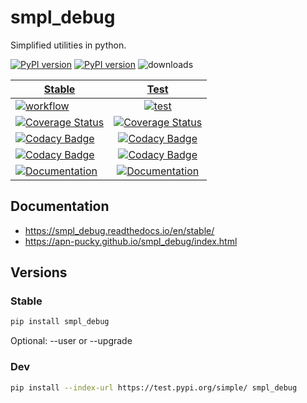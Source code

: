 # smpl_debug
Simplified utilities in python.

[![PyPI version][pypi image]][pypi link] [![PyPI version][pypi versions]][pypi link]  ![downloads](https://img.shields.io/pypi/dm/smpl_debug.svg)

| [Stable][doc stable]        | [Test][doc test]           |
| ------------- |:-------------:|
| [![workflow][a s image]][a s link]   | [![test][a t image]][a t link]     |
| [![Coverage Status][c s i]][c s l]   | [![Coverage Status][c t i]][c t l] |
| [![Codacy Badge][cc s c i]][cc s c l] | [![Codacy Badge][cc c i]][cc c l]  |
| [![Codacy Badge][cc s q i]][cc s q l] | [![Codacy Badge][cc q i]][cc q l]  |
| [![Documentation][rtd s i]][rtd s l] | [![Documentation][rtd t i]][rtd t l]|

## Documentation

-   <https://smpl_debug.readthedocs.io/en/stable/>
-   <https://apn-pucky.github.io/smpl_debug/index.html>

## Versions

### Stable

```sh
pip install smpl_debug
```

Optional: --user or --upgrade

### Dev

```sh
pip install --index-url https://test.pypi.org/simple/ smpl_debug
```

[doc stable]: https://apn-pucky.github.io/smpl_debug/index.html
[doc test]: https://apn-pucky.github.io/smpl_debug/test/index.html

[pypi image]: https://badge.fury.io/py/smpl_debug.svg
[pypi link]: https://pypi.org/project/smpl_debug/
[pypi versions]: https://img.shields.io/pypi/pyversions/smpl_debug.svg

[a s image]: https://github.com/APN-Pucky/smpl_debug/actions/workflows/stable.yml/badge.svg
[a s link]: https://github.com/APN-Pucky/smpl_debug/actions/workflows/stable.yml
[a t link]: https://github.com/APN-Pucky/smpl_debug/actions/workflows/test.yml
[a t image]: https://github.com/APN-Pucky/smpl_debug/actions/workflows/test.yml/badge.svg

[cc s q i]: https://app.codacy.com/project/badge/Grade/38630d0063814027bd4d0ffaa73790a2?branch=stable
[cc s q l]: https://www.codacy.com/gh/APN-Pucky/smpl_debug/dashboard?utm_source=github.com&amp;utm_medium=referral&amp;utm_content=APN-Pucky/smpl&amp;utm_campaign=Badge_Grade?branch=stable
[cc s c i]: https://app.codacy.com/project/badge/Coverage/38630d0063814027bd4d0ffaa73790a2?branch=stable
[cc s c l]: https://www.codacy.com/gh/APN-Pucky/smpl_debug/dashboard?utm_source=github.com&utm_medium=referral&utm_content=APN-Pucky/smpl&utm_campaign=Badge_Coverage?branch=stable

[cc q i]: https://app.codacy.com/project/badge/Grade/38630d0063814027bd4d0ffaa73790a2
[cc q l]: https://www.codacy.com/gh/APN-Pucky/smpl_debug/dashboard?utm_source=github.com&amp;utm_medium=referral&amp;utm_content=APN-Pucky/smpl&amp;utm_campaign=Badge_Grade
[cc c i]: https://app.codacy.com/project/badge/Coverage/38630d0063814027bd4d0ffaa73790a2
[cc c l]: https://www.codacy.com/gh/APN-Pucky/smpl_debug/dashboard?utm_source=github.com&utm_medium=referral&utm_content=APN-Pucky/smpl&utm_campaign=Badge_Coverage

[c s i]: https://coveralls.io/repos/github/APN-Pucky/smpl_debug/badge.svg?branch=stable
[c s l]: https://coveralls.io/github/APN-Pucky/smpl_debug?branch=stable
[c t l]: https://coveralls.io/github/APN-Pucky/smpl_debug?branch=master
[c t i]: https://coveralls.io/repos/github/APN-Pucky/smpl_debug/badge.svg?branch=master

[rtd s i]: https://readthedocs.org/projects/smpl_debug/badge/?version=stable
[rtd s l]: https://smpl_debug.readthedocs.io/en/stable/?badge=stable
[rtd t i]: https://readthedocs.org/projects/smpl_debug/badge/?version=latest
[rtd t l]: https://smpl_debug.readthedocs.io/en/latest/?badge=latest
